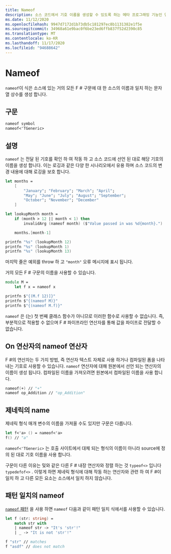 ```yaml
---
title: Nameof
description: 소스 코드에서 기호 이름을 생성할 수 있도록 하는 메타 프로그래밍 기능인 연산자에 대해 알아봅니다.
ms.date: 11/12/2020
ms.openlocfilehash: 9947d7172d1b73db5c181297ec8b1131382e1f5e
ms.sourcegitcommit: 34968a61e9bac0f6be23ed6ffb837f52d2390c85
ms.translationtype: MT
ms.contentlocale: ko-KR
ms.lasthandoff: 11/17/2020
ms.locfileid: "94688642"
---
```

# <a name="nameof"></a>Nameof

`nameof`이 식은 소스에 있는 거의 모든 F # 구문에 대 한 소스의 이름과 일치 하는 문자열 상수를 생성 합니다.

## <a name="syntax"></a>구문

```fsharp
nameof symbol
nameof<'TGeneric>
```

## <a name="remarks"></a>설명

`nameof` 는 전달 된 기호를 확인 하 여 작동 하 고 소스 코드에 선언 된 대로 해당 기호의 이름을 생성 합니다. 이는 로깅과 같은 다양 한 시나리오에서 유용 하며 소스 코드의 변경 내용에 대해 로깅을 보호 합니다.

```fsharp
let months =
    [
        "January"; "February"; "March"; "April";
        "May"; "June"; "July"; "August"; "September";
        "October"; "November"; "December"
    ]

let lookupMonth month =
    if (month > 12 || month < 1) then
        invalidArg (nameof month) ($"Value passed in was %d{month}.")

    months.[month-1]

printfn "%s" (lookupMonth 12)
printfn "%s" (lookupMonth 1)
printfn "%s" (lookupMonth 13)
```

마지막 줄은 예외를 throw 하 고 `"month"` 오류 메시지에 표시 됩니다.

거의 모든 F # 구문의 이름을 사용할 수 있습니다.

```fsharp
module M =
    let f x = nameof x

printfn $"{(M.f 12)]}"
printfn $"{(nameof M)}"
printfn $"{(nameof M.f)}"
```

`nameof` 은 (는) 첫 번째 클래스 함수가 아니므로 이러한 함수로 사용할 수 없습니다. 즉, 부분적으로 적용할 수 없으며 F # 파이프라인 연산자를 통해 값을 파이프로 전달할 수 없습니다.

## <a name="nameof-on-operators"></a>On 연산자의 nameof 연산자

F #의 연산자는 두 가지 방법, 즉 연산자 텍스트 자체로 사용 하거나 컴파일된 폼을 나타내는 기호로 사용할 수 있습니다. `nameof` 연산자에 대해 원본에서 선언 되는 연산자의 이름이 생성 됩니다. 컴파일된 이름을 가져오려면 원본에서 컴파일된 이름을 사용 합니다.

```fsharp
nameof(+) // "+"
nameof op_Addition // "op_Addition"
```

## <a name="nameof-on-generics"></a>제네릭의 name

제네릭 형식 매개 변수의 이름을 가져올 수도 있지만 구문은 다릅니다.

```fsharp
let f<'a> () = nameof<'a>
f() // "a"
```

`nameof<'TGeneric>` 는 호출 사이트에서 대체 되는 형식의 이름이 아니라 source에 정의 된 대로 기호 이름을 사용 합니다.

구문이 다른 이유는 및와 같은 다른 F # 내장 연산자와 정렬 하는 것 `typeof<>` 입니다 `typedefof<>` . 이렇게 하면 제네릭 형식에 대해 작동 하는 연산자와 관련 하 여 F #이 일치 하 고 다른 모든 요소는 소스에서 일치 하지 않습니다.

## <a name="nameof-in-pattern-matching"></a>패턴 일치의 nameof

[ `nameof` 패턴](pattern-matching.md#nameof-pattern) 을 사용 하면 `nameof` 다음과 같이 패턴 일치 식에서를 사용할 수 있습니다.

```fsharp
let f (str: string) =
    match str with
    | nameof str -> "It's 'str'!"
    | _ -> "It is not 'str'!"

f "str" // matches
f "asdf" // does not match
```

